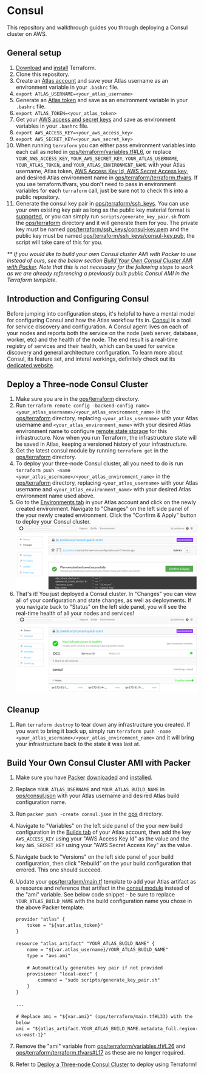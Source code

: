 Consul
===================
This repository and walkthrough guides you through deploying a Consul cluster on AWS.

General setup
-------------
1. [Download](https://www.terraform.io/downloads.html) and [install](https://www.terraform.io/intro/getting-started/install.html) Terraform.
2. Clone this repository.
3. Create an [Atlas account](https://atlas.hashicorp.com/account/new?utm_source=github&utm_medium=examples&utm_campaign=consul-quick-start) and save your Atlas username as an environment variable in your `.bashrc` file.
  1. `export ATLAS_USERNAME=<your_atlas_username>`
4. Generate an [Atlas token](https://atlas.hashicorp.com/settings/tokens) and save as an environment variable in your `.bashrc` file.
  1. `export ATLAS_TOKEN=<your_atlas_token>`
5. Get your [AWS access and secret keys](http://docs.aws.amazon.com/AWSSimpleQueueService/latest/SQSGettingStartedGuide/AWSCredentials.html) and save as environment variables in your `.bashrc` file.
  1. `export AWS_ACCESS_KEY=<your_aws_access_key>`
  2. `export AWS_SECRET_KEY=<your_aws_secret_key>`
6. When running `terraform` you can either pass environment variables into each call as noted in [ops/terraform/variables.tf#L6](ops/terraform/variables.tf#L6), or replace `YOUR_AWS_ACCESS_KEY`, `YOUR_AWS_SECRET_KEY`, `YOUR_ATLAS_USERNAME`, `YOUR_ATLAS_TOKEN`, and `YOUR_ATLAS_ENVIRONMENT_NAME` with your Atlas username, Atlas token, [AWS Access Key Id, AWS Secret Access key](http://docs.aws.amazon.com/AWSSimpleQueueService/latest/SQSGettingStartedGuide/AWSCredentials.html), and desired Atlas environment name in [ops/terraform/terraform.tfvars](ops/terraform/terraform.tfvars). If you use terraform.tfvars, you don't need to pass in environment variables for each `terraform` call, just be sure not to check this into a public repository.
7. Generate the consul key pair in [ops/terraform/ssh_keys](ops/terraform/ssh_keys). You can use your own existing key pair as long as the public key material format is [supported](https://www.terraform.io/docs/providers/aws/r/key_pair.html), or you can simply run `scripts/generate_key_pair.sh` from the [ops/terraform](ops/terraform) directory and it will generate them for you. The private key must be named [ops/terraform/ssh_keys/consul-key.pem](ops/terraform/ssh_keys/consul-key.pem) and the public key must be named [ops/terraform/ssh_keys/consul-key.pub](ops/terraform/ssh_keys/consul-key.pub), the script will take care of this for you.

_\** If you would like to build your own Consul cluster AMI with Packer to use instead of ours, see the below section [Build Your Own Consul Cluster AMI with Packer](README.md#build-your-own-consul-cluster-ami-with-packer). Note that this is not necessary for the following steps to work as we are already referencing a previously built public Consul AMI in the Terraform template._

Introduction and Configuring Consul
------------------------------------
Before jumping into configuration steps, it's helpful to have a mental model for configuring Consul and how the Atlas workflow fits in. [Consul](https://consul.io) is a tool for service discovery and configuration. A Consul agent lives on each of your nodes and reports both the service on the node (web server, database, worker, etc) and the health of the node. The end result is a real-time registry of services and their health, which can be used for service discovery and general architecture configuration. To learn more about Consul, its feature set, and interal workings, definitely check out its [dedicated website](https://consul.io).

Deploy a Three-node Consul Cluster
-----------------------------------
1. Make sure you are in the [ops/terraform](ops/terraform) directory.
2. Run `terraform remote config -backend-config name=<your_atlas_username>/<your_atlas_environment_name>` in the [ops/terraform](ops/terraform) directory, replacing `<your_atlas_username>` with your Atlas username and `<your_atlas_environment_name>` with your desired Atlas environment name to configure [remote state storage](https://www.terraform.io/docs/commands/remote-config.html) for this infrastructure. Now when you run Terraform, the infrastructure state will be saved in Atlas, keeping a versioned history of your infrastructure.
3. Get the latest consul module by running `terraform get` in the [ops/terraform](ops/terraform) directory.
4. To deploy your three-node Consul cluster, all you need to do is run `terraform push -name <your_atlas_username>/<your_atlas_environment_name>` in the [ops/terraform](ops/terraform) directory, replacing `<your_atlas_username>` with your Atlas username and `<your_atlas_environment_name>` with your desired Atlas environment name used above.
5. Go to the [Environments tab](https://atlas.hashicorp.com/environments) in your Atlas account and click on the newly created environment. Navigate to "Changes" on the left side panel of the your newly created environment. Click the "Confirm & Apply" button to deploy your Consul cluster.
   ![Confirm & Apply](screenshots/environments_changes_confirm.png?raw=true)
6. That's it! You just deployed a Consul cluster. In "Changes" you can view all of your configuration and state changes, as well as deployments. If you navigate back to "Status" on the left side panel, you will see the real-time health of all your nodes and services!
   ![Consul Infrastructure Status](screenshots/environments_status.png?raw=true)

Cleanup
------------------------
1. Run `terraform destroy` to tear down any infrastructure you created. If you want to bring it back up, simply run `terraform push -name <your_atlas_username>/<your_atlas_environment_name>` and it will bring your infrastructure back to the state it was last at.

Build Your Own Consul Cluster AMI with Packer
------------------------
1. Make sure you have [Packer](https://packer.io/) [downloaded](https://www.packer.io/downloads.html) and [installed](https://www.packer.io/intro/getting-started/setup.html).
2. Replace `YOUR_ATLAS_USERNAME` and `YOUR_ATLAS_BUILD_NAME` in [ops/consul.json](ops/consul.json) with your Atlas username and desired Atlas build configuration name.
3. Run `packer push -create consul.json` in the [ops](ops) directory.
4. Navigate to "Variables" on the left side panel of the your new build configuration in the [Builds tab](https://atlas.hashicorp.com/builds) of your Atlas account, then add the key `AWS_ACCESS_KEY` using your "AWS Access Key Id" as the value and the key `AWS_SECRET_KEY` using your "AWS Secret Access Key" as the value.
5. Navigate back to "Versions" on the left side panel of your build configuration, then click "Rebuild" on the your build configuration that errored. This one should succeed.
6. Update your [ops/terraform/main.tf](ops/terraform/main.tf) template to add your Atlas artifact as a resource and reference that artifact in the [consul module](ops/terraform/main.tf#L33) instead of the "ami" variable. See below code snippet - be sure to replace `YOUR_ATLAS_BUILD_NAME` with the build configuration name you chose in the above Packer template.

   ```
   provider "atlas" {
       token = "${var.atlas_token}"
   }

   resource "atlas_artifact" "YOUR_ATLAS_BUILD_NAME" {
       name = "${var.atlas_username}/YOUR_ATLAS_BUILD_NAME"
       type = "aws.ami"

       # Automatically generates key pair if not provided
       provisioner "local-exec" {
           command = "sudo scripts/generate_key_pair.sh"
       }
   }

   ...

   # Replace ami = "${var.ami}" (ops/terraform/main.tf#L33) with the below
   ami = "${atlas_artifact.YOUR_ATLAS_BUILD_NAME.metadata_full.region-us-east-1}"
   ```
7. Remove the "ami" variable from [ops/terraform/variables.tf#L26](ops/terraform/variables.tf#L26) and [ops/terraform/terraform.tfvars#L17](ops/terraform/terraform.tfvars#L17) as these are no longer required.
8. Refer to [Deploy a Three-node Consul Cluster](README.md#deploy-a-three-node-consul-cluster) to deploy using Terraform!
